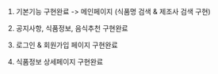 1. 기본기능 구현완료
    -> 메인페이지 (식품명 검색 & 제조사 검색 구현)

2. 공지사항, 식품정보, 음식추천 구현완료

3. 로그인 & 회원가입 페이지 구현완료

4. 식품정보 상세페이지 구현완료

